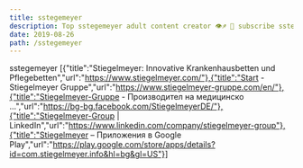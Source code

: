 ```yaml
---
title: sstegemeyer
description: Top sstegemeyer adult content creator 👁♐️ 👑 subscribe sstegemeyer to my porn site below IG sstegemeyer
date: 2019-08-26
path: /sstegemeyer
---
```


sstegemeyer
[{"title":"Stiegelmeyer: Innovative Krankenhausbetten und Pflegebetten","url":"https://www.stiegelmeyer.com/"},{"title":"Start - Stiegelmeyer Gruppe","url":"https://www.stiegelmeyer-gruppe.com/en/"},{"title":"Stiegelmeyer-Gruppe - Производител на медицинско ...","url":"https://bg-bg.facebook.com/StiegelmeyerDE/"},{"title":"Stiegelmeyer-Group | LinkedIn","url":"https://www.linkedin.com/company/stiegelmeyer-group"},{"title":"Stiegelmeyer – Приложения в Google Play","url":"https://play.google.com/store/apps/details?id=com.stiegelmeyer.info&hl=bg&gl=US"}]

